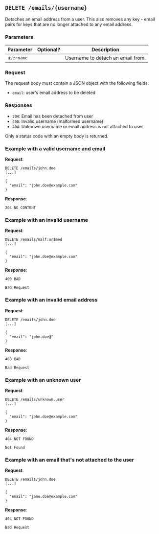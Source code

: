 ## `DELETE /emails/{username}`

Detaches an email address from a user. This also removes any key - email pairs for keys that are no longer attached to any email address.

### Parameters

| Parameter  | Optional?    | Description                       |
|------------|--------------|-----------------------------------|
| `username` |              | Username to detach an email from. |

### Request

The request body must contain a JSON object with the following fields:

- `email`: user's email address to be deleted

### Responses

- `204`: Email has been detached from user
- `400`: Invalid username (malformed username)
- `404`: Unknown username or email address is not attached to user

Only a status code with an empty body is returned.

### Example with a valid username and email

**Request**:

```
DELETE /emails/john.doe
[...]

{
  "email": "john.doe@example.com"
}
```

**Response**:

`204 NO CONTENT`

### Example with an invalid username

**Request**:

```
DELETE /emails/malf:or$med
[...]

{
  "email": "john.doe@example.com"
}
```

**Response**:

`400 BAD`

```
Bad Request
```

### Example with an invalid email address

**Request**:

```
DELETE /emails/john.doe
[...]

{
  "email": "john.doe@"
}
```

**Response**:

`400 BAD`

```
Bad Request
```

### Example with an unknown user

**Request**:

```
DELETE /emails/unknown.user
[...]

{
  "email": "john.doe@example.com"
}
```

**Response**:

`404 NOT FOUND`

```
Not Found
```

### Example with an email that's not attached to the user

**Request**:

```
DELETE /emails/john.doe
[...]

{
  "email": "jane.doe@example.com"
}
```

**Response**:

`404 NOT FOUND`

```
Bad Request
```

